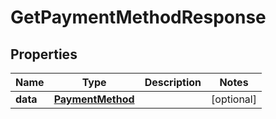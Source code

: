 # GetPaymentMethodResponse

## Properties

Name | Type | Description | Notes
------------ | ------------- | ------------- | -------------
**data** | [**PaymentMethod**](PaymentMethod.md) |  | [optional] 


